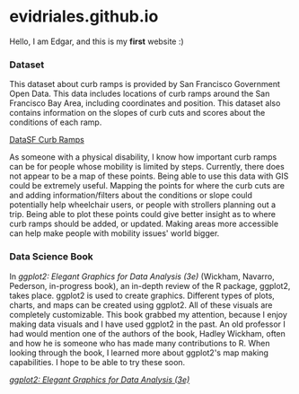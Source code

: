 # evidriales.github.io

Hello, I am Edgar, and this is my **first** website :)


### Dataset
This dataset about curb ramps is provided by San Francisco Government Open Data. This data includes locations of curb ramps around the San Francisco Bay Area, including coordinates and position. This dataset also contains information on the slopes of curb cuts and scores about the conditions of each ramp. 

[DataSF Curb Ramps](https://data.sfgov.org/City-Infrastructure/Curb-Ramps/ch9w-7kih/data_preview)

As someone with a physical disability, I know how important curb ramps can be for people whose mobility is limited by steps. Currently, there does not appear to be a map of these points. Being able to use this data with GIS could be extremely useful. Mapping the points for where the curb cuts are and adding information/filters about the conditions or slope could potentially help wheelchair users, or people with strollers planning out a trip. Being able to plot these points could give better insight as to where curb ramps should be added, or updated. Making areas more accessible can help make people with mobility issues' world bigger. 

### Data Science Book
In *ggplot2: Elegant Graphics for Data Analysis (3e)* (Wickham, Navarro, Pederson, in-progress book), an in-depth review of the R package, ggplot2, takes place. ggplot2 is used to create graphics. Different types of plots, charts, and maps can be created using ggplot2. All of these visuals are completely customizable. This book grabbed my attention, because I enjoy making data visuals and I have used ggplot2 in the past. An old professor I had would mention one of the authors of the book, Hadley Wickham, often and how he is someone who has made many contributions to R. When looking through the book, I learned more about ggplot2's map making capabilities. I hope to be able to try these soon. 

[*ggplot2: Elegant Graphics for Data Analysis (3e)*](https://ggplot2-book.org)





